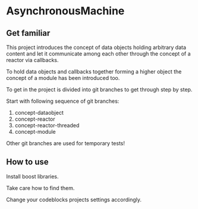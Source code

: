 # AsynchronousMachine

## Get familiar

This project introduces the concept of data objects holding arbitrary data content
and let it communicate among each other through the concept of a reactor via callbacks.

To hold data objects and callbacks together forming a higher object the concept of a
module has been introduced too.

To get in the project is divided into git branches to get through step by step.

Start with following sequence of git branches:

1. concept-dataobject
2. concept-reactor
3. concept-reactor-threaded
4. concept-module
 
Other git branches are used for temporary tests!

## How to use

Install boost libraries.

Take care how to find them.

Change your codeblocks projects settings accordingly.
